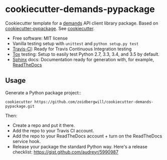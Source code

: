 # cookiecutter-demands-pypackage

Cookiecutter template for a [demands](https://github.com/yola/demands) API 
client library package. Based on [cookiecutter-pypackage](https://github.com/audreyr/cookiecutter-pypackage).
See  [cookiecutter](https://github.com/audreyr/cookiecutter).

* Free software: MIT license
* Vanilla testing setup with `unittest` and `python setup.py test`
* [Travis-CI](http://travis-ci.org/): Ready for Travis Continuous Integration testing
* [Tox](http://testrun.org/tox/) testing: Setup to easily test Python 2.7, 3.3, 3.4, and 3.5 by default.
* [Sphinx](http://sphinx-doc.org/) docs: Documentation ready for generation with, for example, [ReadTheDocs](https://readthedocs.org/)

## Usage

Generate a Python package project::

    cookiecutter https://github.com/zoidbergwill/cookiecutter-demands-pypackage.git

Then:

* Create a repo and put it there.
* Add the repo to your Travis CI account.
* Add the repo to your ReadTheDocs account + turn on the ReadTheDocs service hook.
* Release your package the standard Python way. Here's a release checklist: https://gist.github.com/audreyr/5990987
